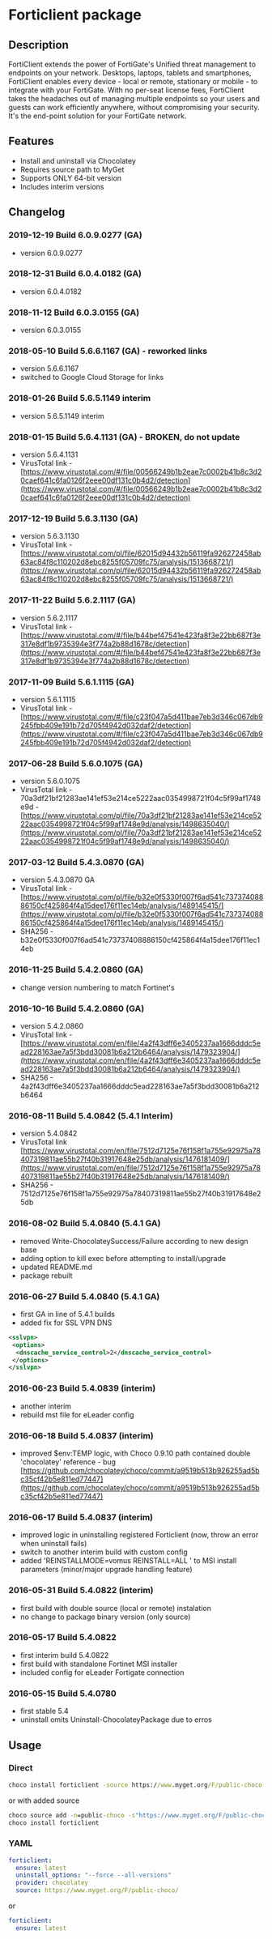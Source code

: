 # Forticlient package

## Description

FortiClient extends the power of FortiGate's Unified threat management to endpoints on your network. Desktops, laptops, tablets and smartphones, FortiClient enables every device - local or remote, stationary or mobile - to integrate with your FortiGate. With no per-seat license fees, FortiClient takes the headaches out of managing multiple endpoints so your users and guests can work efficiently anywhere, without compromising your security. It's the end-point solution for your FortiGate network.

## Features

* Install and uninstall via Chocolatey
* Requires source path to MyGet
* Supports ONLY 64-bit version
* Includes interim versions

## Changelog

### 2019-12-19 Build 6.0.9.0277 (GA)

* version 6.0.9.0277

### 2018-12-31 Build 6.0.4.0182 (GA)

* version 6.0.4.0182

### 2018-11-12 Build 6.0.3.0155 (GA)

* version 6.0.3.0155

### 2018-05-10 Build 5.6.6.1167 (GA) - reworked links

* version 5.6.6.1167
* switched to Google Cloud Storage for links

### 2018-01-26 Build 5.6.5.1149 interim

* version 5.6.5.1149 interim

### 2018-01-15 Build 5.6.4.1131 (GA) - BROKEN, do not update

* version 5.6.4.1131
* VirusTotal link - [https://www.virustotal.com/#/file/00566249b1b2eae7c0002b41b8c3d20caef641c6fa0126f2eee00df131c0b4d2/detection](https://www.virustotal.com/#/file/00566249b1b2eae7c0002b41b8c3d20caef641c6fa0126f2eee00df131c0b4d2/detection)

### 2017-12-19 Build 5.6.3.1130 (GA)

* version 5.6.3.1130
* VirusTotal link - [https://www.virustotal.com/pl/file/62015d94432b56119fa926272458ab63ac84f8c110202d8ebc8255f05709fc75/analysis/1513668721/](https://www.virustotal.com/pl/file/62015d94432b56119fa926272458ab63ac84f8c110202d8ebc8255f05709fc75/analysis/1513668721/)

### 2017-11-22 Build 5.6.2.1117 (GA)

* version 5.6.2.1117
* VirusTotal link - [https://www.virustotal.com/#/file/b44bef47541e423fa8f3e22bb687f3e317e8df1b9735394e3f774a2b88d1678c/detection](https://www.virustotal.com/#/file/b44bef47541e423fa8f3e22bb687f3e317e8df1b9735394e3f774a2b88d1678c/detection)

### 2017-11-09 Build 5.6.1.1115 (GA)

* version 5.6.1.1115
* VirusTotal link - [https://www.virustotal.com/#/file/c23f047a5d411bae7eb3d346c067db9245fbb409e191b72d705f4942d032daf2/detection](https://www.virustotal.com/#/file/c23f047a5d411bae7eb3d346c067db9245fbb409e191b72d705f4942d032daf2/detection)

### 2017-06-28 Build 5.6.0.1075 (GA)

* version 5.6.0.1075
* VirusTotal link - 70a3df21bf21283ae141ef53e214ce5222aac0354998721f04c5f99af1748e9d - [https://www.virustotal.com/pl/file/70a3df21bf21283ae141ef53e214ce5222aac0354998721f04c5f99af1748e9d/analysis/1498635040/](https://www.virustotal.com/pl/file/70a3df21bf21283ae141ef53e214ce5222aac0354998721f04c5f99af1748e9d/analysis/1498635040/)

### 2017-03-12 Build 5.4.3.0870 (GA)

* version 5.4.3.0870 GA
* VirusTotal link - [https://www.virustotal.com/pl/file/b32e0f5330f007f6ad541c73737408886150cf425864f4a15dee176f11ec14eb/analysis/1489145415/](https://www.virustotal.com/pl/file/b32e0f5330f007f6ad541c73737408886150cf425864f4a15dee176f11ec14eb/analysis/1489145415/)
* SHA256 - b32e0f5330f007f6ad541c73737408886150cf425864f4a15dee176f11ec14eb

### 2016-11-25 Build 5.4.2.0860 (GA)

* change version numbering to match Fortinet's

### 2016-10-16 Build 5.4.2.0860 (GA)

* version 5.4.2.0860
* VirusTotal link - [https://www.virustotal.com/en/file/4a2f43dff6e3405237aa1666dddc5ead228163ae7a5f3bdd30081b6a212b6464/analysis/1479323904/](https://www.virustotal.com/en/file/4a2f43dff6e3405237aa1666dddc5ead228163ae7a5f3bdd30081b6a212b6464/analysis/1479323904/)
* SHA256 - 4a2f43dff6e3405237aa1666dddc5ead228163ae7a5f3bdd30081b6a212b6464

### 2016-08-11 Build 5.4.0842 (5.4.1 Interim)

* version 5.4.0842
* VirusTotal link [https://www.virustotal.com/en/file/7512d7125e76f158f1a755e92975a78407319811ae55b27f40b31917648e25db/analysis/1476181409/](https://www.virustotal.com/en/file/7512d7125e76f158f1a755e92975a78407319811ae55b27f40b31917648e25db/analysis/1476181409/)
* SHA256 - 7512d7125e76f158f1a755e92975a78407319811ae55b27f40b31917648e25db

### 2016-08-02 Build 5.4.0840 (5.4.1 GA)

* removed Write-ChocolateySuccess/Failure according to new design base
* adding option to kill exec before attempting to install/upgrade
* updated README.md
* package rebuilt

### 2016-06-27 Build 5.4.0840 (5.4.1 GA)

* first GA in line of 5.4.1 builds
* added fix for SSL VPN DNS

```xml
<sslvpn>
 <options>
  <dnscache_service_control>2</dnscache_service_control>
 </options>
</sslvpn>
```

### 2016-06-23 Build 5.4.0839 (interim)

* another interim
* rebuild mst file for eLeader config

### 2016-06-18 Build 5.4.0837 (interim)

* improved $env:TEMP logic, with Choco 0.9.10 path contained double 'chocolatey' reference - bug [https://github.com/chocolatey/choco/commit/a9519b513b926255ad5bc35cf42b5e811ed77447](https://github.com/chocolatey/choco/commit/a9519b513b926255ad5bc35cf42b5e811ed77447)

### 2016-06-17 Build 5.4.0837 (interim)

* improved logic in uninstalling registered Forticlient (now, throw an error when uninstall fails)
* switch to another interim build with custom config
* added 'REINSTALLMODE=vomus REINSTALL=ALL ' to MSI install parameters (minor/major upgrade handling feature)

### 2016-05-31 Build 5.4.0822 (interim)

* first build with double source (local or remote) instalation
* no change to package binary version (only source)

### 2016-05-17 Build 5.4.0822

* first interim build 5.4.0822
* first build with standalone Fortinet MSI installer
* included config for eLeader Fortigate connection

### 2016-05-15 Build 5.4.0780

* first stable 5.4
* uninstall omits Uninstall-ChocolateyPackage due to erros

## Usage

### Direct

```cmd
choco install forticlient -source https://www.myget.org/F/public-choco
```

or with added source

```cmd
choco source add -n=public-choco -s"https://www.myget.org/F/public-choco" --priority=10
choco install forticlient
```

### YAML

```yaml
forticlient:
  ensure: latest
  uninstall_options: "--force --all-versions"
  provider: chocolatey
  source: https://www.myget.org/F/public-choco/
```

or

```yaml
forticlient:
  ensure: latest
```
